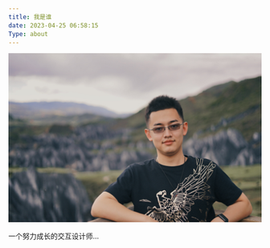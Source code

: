 ```yaml
---
title: 我是谁
date: 2023-04-25 06:58:15
Type: about
---
```


![WechatIMG91](../images/index/WechatIMG91.jpeg)

一个努力成长的交互设计师...
